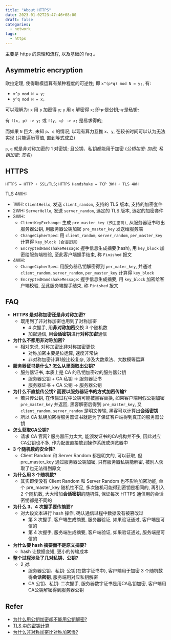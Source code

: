 ```yaml
---
title: "About HTTPS"
date: 2023-01-02T23:47:46+08:00
draft: false
categories:
  - network
tags:
  - https
---
```


主要是 https 的原理和流程, 以及基础的 faq 。

<!--more-->

## Asymmetric encryption

欧拉定理, 使得取模运算有某种程度的可逆性; 即 `x^(p*q) mod N = y;`, 有:

+ `x^p mod N = y;`
+ `y^q mod N = x;`

可以理解为: `x` 用 `p` 加密得 `y`; `y` 用 `q` 解密得 `x`; ~~即 `p` 是公钥, `q` 是私钥;~~

有 `f(x, p) -> y;` 或 `f(y, q) -> x;` 是易求得的;

而如果 `N` 巨大, 未知 `p`、`q` 的情况; 以现有算力互推 `x`、`y`, 在较长时间可以认为无法实现 (只能遍历幂值, 直到等式成立)

`p`, `q` 就是非对称加密的 1 对密钥; 且公钥、私钥都能用于加密 (*公钥加密: 加密; 私钥加密: 签名*)

## HTTPS

`HTTPS = HTTP + SSL/TLS`; `HTTPS Handshake = TCP 3WH + TLS 4WH`

TLS 4WH:
+ 1WH: `ClientHello`, 发送 `client_random`, 支持的 TLS 版本, 支持的加密套件
+ 2WH: `ServerHello`, 发送 `server_random`, 选定的 TLS 版本, 选定的加密套件
+ 3WH:
  + `ClientKeyExchange`: 生成 `pre_master_key (预主密钥)`, 从服务器证书取出服务器公钥, 用服务器公钥加密 `pre_master_key` 发送给服务端
  + `ChangeCipherSpec`: 用 `client_random`, `server_random`, `per_master_key` 计算得 `key_block (会话密钥)`
  + `EncryptedHandshakeMessage`: 握手信息生成摘要(hash), 用 `key_block` 加密给服务端校验, 至此客户端握手结束, 称 `Finished` 报文
+ 4WH:
  + `ChangeCipherSpec`: 用服务器私钥解密得到 `per_mater_key`, 并通过 `client_random`, `server_random`, `per_master_key` 计算得 `key_block`
  + `EncryptedHandshakeMessage`: 握手信息生成摘要, 用 `key_block` 加密给客户端校验, 至此服务端握手结束, 称 `Finished` 报文

## FAQ

+ **HTTPS 是对称加密还是非对称加密?**
  + 既用到了非对称加密也用到了对称加密
    + 4 次握手, 用**非对称加密**交换 3 个随机数
    + 加密通信, 用**会话密钥**进行**对称加密**通信
+ **为什么不都用非对称加密?**
  + 相对来说, 对称加密比非对称加密更快
    + 对称加密主要是位运算, 速度非常快
    + 非对称加密计算1般比较复杂, 涉及大数乘法、大数模等运算
+ **服务器证书是什么? 怎么从里面取出公钥?**
  + 服务器证书, 本质上是 CA 的私钥加密过的服务器公钥
    + 服务器公钥 + CA 私钥 -> 服务器证书
    + 服务器证书 + CA 公钥 -> 服务器公钥
+ **为什么不直接传公钥? 而要以服务器证书的方式加密传输?**
  + 若只传公钥, 在传输过程中公钥可能被黑客替换, 如果客户端用假公钥加密 `pre_master_key` 并返回, 黑客解密后得到 `pre_master_key`, 又 `client_random`, `server_random` 是明文传输, 黑客可以计算出**会话密钥**
  + 所以 CA 私钥加密得服务器证书就是为了保证客户端得到真正的服务器公钥
+ **怎么获取CA公钥?**
  + 请求 CA 官网? 服务器压力太大, 能颁发证书的CA机构并不多, 因此对应CA公钥也不多, 作为配置直接放到操作系统或浏览器中
+ **3 个随机数的安全性?**
  + Client Random 和 Server Random 都是明文的, 可以获取, 但 pre_master_key 通过服务器公钥加密, 只有服务器私钥能解密, 被别人获取了也无法得到原文
+ **为什么用 3 个随机数?**
  + 其实即使没有 Client Random 和 Server Random 也不影响加密功能, 单个 pre_master_key 随机性不足, 多次随机可能得到密钥是相同的, 再引入 2 个随机数, 大大增加**会话密钥**的随机性, 保证每次 HTTPS 通信用的会话密钥都是不同的
+ **为什么 3、4 次握手要传摘要?**
  + 对大段文本进行 hash 操作, 确认通信过程中数据没有被篡改过
    + 第 3 次握手, 客户端生成摘要, 服务器验证, 如果验证通过, 客户端是可信的
    + 第 4 次握手, 服务端生成摘要, 客户端验证, 如果验证通过, 服务端是可信的
+ **为什么要 hash 摘要而不是原文摘要?**
  + hash 让数据变短, 更小的传输成本
+ **整个过程涉及了几对私钥、公钥?**
  + 2 对:
    + 服务器公钥、私钥: 公钥(在数字证书中), 客户端用于加密 3 个随机数得**会话密钥**, 服务端用对应私钥解密
    + CA 公钥、私钥: 二次握手, 服务器数字证书是用CA私钥加密, 客户端用CA公钥解密得到服务器公钥

## Refer

+ [为什么用公钥加密却不能用公钥解密?](https://mp.weixin.qq.com/s/YXVURw55G2hT7BtShdGG4A)
+ [TLS 中的密钥计算](https://halfrost.com/https-key-cipher/)
+ [为什么非对称加密比对称加密慢?](https://cloud.tencent.com/developer/article/1672173)
